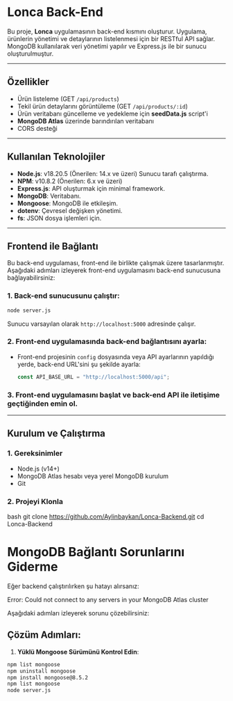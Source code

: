 # Lonca Back-End

Bu proje, **Lonca** uygulamasının back-end kısmını oluşturur. Uygulama, ürünlerin yönetimi ve detaylarının listelenmesi için bir RESTful API sağlar. MongoDB kullanılarak veri yönetimi yapılır ve Express.js ile bir sunucu oluşturulmuştur.

---

## Özellikler
- Ürün listeleme (GET `/api/products`)
- Tekil ürün detaylarını görüntüleme (GET `/api/products/:id`)
- Ürün veritabanı güncelleme ve yedekleme için **seedData.js** script'i
- **MongoDB Atlas** üzerinde barındırılan veritabanı
- CORS desteği

---

## Kullanılan Teknolojiler
- **Node.js**: v18.20.5 (Önerilen: 14.x ve üzeri) Sunucu tarafı çalıştırma.
- **NPM**: v10.8.2 (Önerilen: 6.x ve üzeri)
- **Express.js**: API oluşturmak için minimal framework.
- **MongoDB**: Veritabanı.
- **Mongoose**: MongoDB ile etkileşim.
- **dotenv**: Çevresel değişken yönetimi.
- **fs**: JSON dosya işlemleri için.

---

## Frontend ile Bağlantı

Bu back-end uygulaması, front-end ile birlikte çalışmak üzere tasarlanmıştır. Aşağıdaki adımları izleyerek front-end uygulamasını back-end sunucusuna bağlayabilirsiniz:

### 1. Back-end sunucusunu çalıştır:
   ```bash
   node server.js
   ```
   Sunucu varsayılan olarak `http://localhost:5000` adresinde çalışır.

### 2. Front-end uygulamasında back-end bağlantısını ayarla:
   - Front-end projesinin `config` dosyasında veya API ayarlarının yapıldığı yerde, back-end URL'sini şu şekilde ayarla:
     ```javascript
     const API_BASE_URL = "http://localhost:5000/api";
     ```

### 3. Front-end uygulamasını başlat ve back-end API ile iletişime geçtiğinden emin ol.

---

## Kurulum ve Çalıştırma

### 1. Gereksinimler
- Node.js (v14+)
- MongoDB Atlas hesabı veya yerel MongoDB kurulum
- Git

### 2. Projeyi Klonla
bash
git clone https://github.com/Aylinbaykan/Lonca-Backend.git
cd Lonca-Backend

# MongoDB Bağlantı Sorunlarını Giderme

Eğer backend çalıştırılırken şu hatayı alırsanız:

Error: Could not connect to any servers in your MongoDB Atlas cluster

Aşağıdaki adımları izleyerek sorunu çözebilirsiniz:

## Çözüm Adımları:
1. **Yüklü Mongoose Sürümünü Kontrol Edin**:
```bash
npm list mongoose
npm uninstall mongoose
npm install mongoose@8.5.2
npm list mongoose
node server.js








